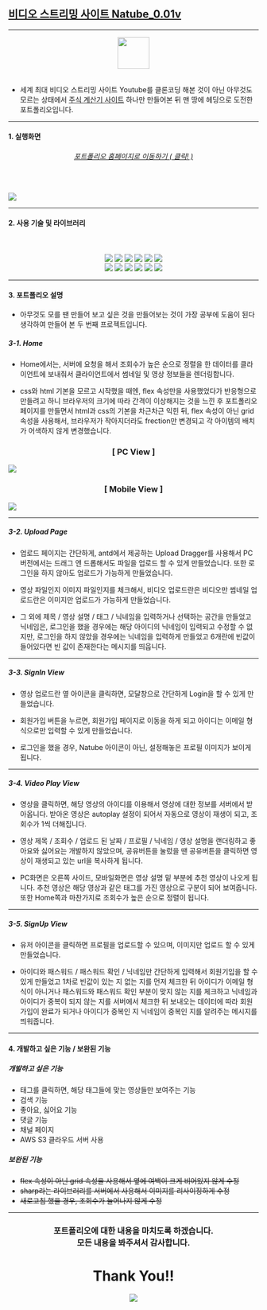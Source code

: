 ## <u>[비디오 스트리밍 사이트 Natube_0.01v](https://natube-frontend-portfolio.vercel.app/)</u>

---

<div align="center">
<img src="readmefolder/natube_icon.png" style="width:64px; height: 64px;">
<br><br>
</div>

- 세계 최대 비디오 스트리밍 사이트 Youtube를 클론코딩 해본 것이 아닌
  아무것도 모르는 상태에서 <u>[주식 계산기 사이트](https://stock-calculator.vercel.app/stockavarage)</u> 하나만 만들어본 뒤
  맨 땅에 헤딩으로 도전한 포트폴리오입니다.

---

#### 1. 실행화면

###### <div align="center"><u>[포트폴리오 홈페이지로 이동하기 ( 클릭! )](https://natube-frontend-portfolio.vercel.app/)</u></div>

<br>

![](readmefolder/natube_portfolio.png)

---

#### 2. 사용 기술 및 라이브러리

<div align="center">
<br><br>
<img src="https://img.shields.io/badge/React.js-3766AB?style=flat-square&logo=React&logoColor=white"/>
<img src="https://img.shields.io/badge/Node.js-8DE986?style=flat-square&logo=Node.js&logoColor=black"/>
<img src="https://img.shields.io/badge/Typescript-008DC9?style=flat-square&logo=TypeScript&logoColor=white"/>
<img src="https://img.shields.io/badge/HTML-df4a17?style=flat-square&logo=HTML5&logoColor=white"/>
<img src="https://img.shields.io/badge/CSS-F9F871?style=flat-square&logo=CSS3&logoColor=black"/>
<img src="https://img.shields.io/badge/Heroku-5f12a7?style=flat-square&logo=Heroku&logoColor=white"/>
<br>

<!-- 라이브러리 -->
<img src="https://img.shields.io/badge/express-e2d810?"/>
<img src="https://img.shields.io/badge/axios-d9138a?"/>
<img src="https://img.shields.io/badge/multer-12a4d9?"/>
<img src="https://img.shields.io/badge/sharp-322e2f?"/>
<img src="https://img.shields.io/badge/sequelize-ffffff?"/>
<img src="https://img.shields.io/badge/Antd-gray?"/>
</div>

---

#### 3. 포트폴리오 설명

- 아무것도 모를 땐 만들어 보고 싶은 것을 만들어보는 것이 가장 공부에 도움이 된다 생각하여
  만들어 본 두 번째 프로젝트입니다.
  <br>

##### 3-1. Home

- Home에서는, 서버에 요청을 해서 조회수가 높은 순으로 정렬을 한 데이터를 클라이언트에 보내줘서
  클라이언트에서 썸네일 및 영상 정보들을 렌더링합니다.
  <br>

- css와 html 기본을 모르고 시작했을 때엔, flex 속성만을 사용했었다가
  반응형으로 만들려고 하니 브라우저의 크기에 따라 간격이 이상해지는 것을 느낀 후
  포트폴리오 페이지를 만들면서 html과 css의 기본을 차근차근 익힌 뒤,
  flex 속성이 아닌 grid 속성을 사용해서, 브라우저가 작아지더라도 frection만 변경되고
  각 아이템의 배치가 어색하지 않게 변경했습니다.
  <br>

### <div align="center">[ PC View ]</div>

![](readmefolder/home_pc.png)
<br>

### <div align="center">[ Mobile View ]</div>

![](readmefolder/home_mobile.png)

---

##### 3-2. Upload Page

- 업로드 페이지는 간단하게, antd에서 제공하는 Upload Dragger를 사용해서 PC버전에서는
  드래그 앤 드롭해서도 파일을 업로드 할 수 있게 만들었습니다.
  또한 로그인을 하지 않아도 업로드가 가능하게 만들었습니다.
  <br>

- 영상 파일인지 이미지 파일인지를 체크해서, 비디오 업로드란은 비디오만
  썸네일 업로드란은 이미지만 업로드가 가능하게 만들었습니다.
  <br>

- 그 외에 제목 / 영상 설명 / 태그 / 닉네임을 입력하거나 선택하는 공간을 만들었고
  닉네임은, 로그인을 했을 경우에는 해당 아이디의 닉네임이 입력되고 수정할 수 없지만,
  로그인을 하지 않았을 경우에는 닉네임을 입력하게 만들었고 6개란에 빈값이 들어있다면
  빈 값이 존재한다는 메시지를 띄웁니다.

---

##### 3-3. SignIn View

- 영상 업로드란 옆 아이콘을 클릭하면, 모달창으로 간단하게 Login을 할 수 있게 만들었습니다.
  <br>

- 회원가입 버튼을 누르면, 회원가입 페이지로 이동을 하게 되고
  아이디는 이메일 형식으로만 입력할 수 있게 만들었습니다.
  <br>

- 로그인을 했을 경우, Natube 아이콘이 아닌, 설정해놓은 프로필 이미지가 보이게 됩니다.

---

##### 3-4. Video Play View

- 영상을 클릭하면, 해당 영상의 아이디를 이용해서 영상에 대한 정보를 서버에서 받아옵니다.
  받아온 영상은 autoplay 설정이 되어서 자동으로 영상이 재생이 되고, 조회수가 1씩 더해집니다.
  <br>

- 영상 제목 / 조회수 / 업로드 된 날짜 / 프로필 / 닉네임 / 영상 설명을 랜더링하고
  좋아요와 싫어요는 개발하지 않았으며, 공유버튼을 눌렀을 땐 공유버튼을 클릭하면
  영상이 재생되고 있는 url을 복사하게 됩니다.
  <br>

- PC화면은 오른쪽 사이드, 모바일화면은 영상 설명 밑 부분에 추천 영상이 나오게 됩니다.
  추천 영상은 해당 영상과 같은 태그를 가진 영상으로 구분이 되어 보여줍니다.
  또한 Home쪽과 마찬가지로 조회수가 높은 순으로 정렬이 됩니다.

---

##### 3-5. SignUp View

- 유저 아이콘을 클릭하면 프로필을 업로드할 수 있으며, 이미지만 업로드 할 수 있게 만들었습니다.
  <br>

- 아이디와 패스워드 / 패스워드 확인 / 닉네임만 간단하게 입력해서 회원기입을 할 수 있게 만들었고
  1차로 빈값이 있는 지 없는 지를 먼저 체크한 뒤 아이디가 이메일 형식이 아니거나
  패스워드와 패스워드 확인 부분이 맞지 않는 지를 체크하고
  닉네임과 아이디가 중복이 되지 않는 지를 서버에서 체크한 뒤 보내오는 데이터에 따라
  회원가입이 완료가 되거나 아이디가 중복인 지 닉네임이 중복인 지를 알려주는 메시지를 띄워줍니다.

---

#### 4. 개발하고 싶은 기능 / 보완된 기능

##### 개발하고 싶은 기능

- 태그를 클릭하면, 해당 태그들에 맞는 영상들만 보여주는 기능
- 검색 기능
- 좋아요, 싫어요 기능
- 댓글 기능
- 채널 페이지
- AWS S3 클라우드 서버 사용

##### 보완된 기능

- ~~flex 속성이 아닌 grid 속성을 사용해서 옆에 여백이 크게 비어있지 않게 수정~~
- ~~sharp라는 라이브러리를 서버에서 사용해서 이미지를 리사이징하게 수정~~
- ~~새로고침 했을 경우, 조회수가 늘어나지 않게 수정~~

---

### <div align="center">포트폴리오에 대한 내용을 마치도록 하겠습니다.<br> 모든 내용을 봐주셔서 감사합니다.</div>

# <div align="center">Thank You!!</div>

<div align="center">
<a href="https://includecoding.tistory.com/">
<img src="https://img.shields.io/badge/My Blog ( Click Me! )-3766AB?style=flat-square&logo=Bloglovin&logoColor=white"/>
</a>
</div>
